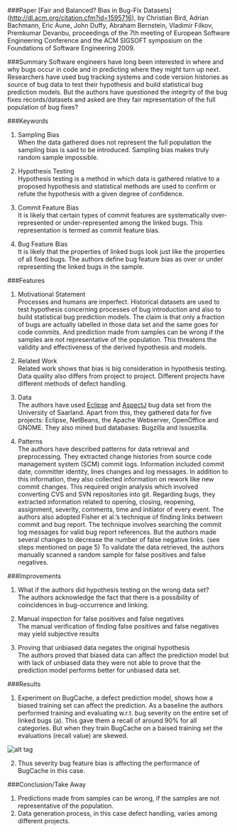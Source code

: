 ###Paper
[Fair and Balanced? Bias in Bug-Fix Datasets] (http://dl.acm.org/citation.cfm?id=1595716), by Christian Bird, Adrian Bachmann, Eric Aune, John Duffy, Abraham Bernstein, Vladimir Filkov, Premkumar Devanbu, proceedings of the 7th meeting of European Software Engineering Conference and the ACM SIGSOFT symposium on the Foundations of Software Engineering 2009.

###Summary
Software engineers have long been interested in where and why bugs occur in code and in predicting where they might turn up next. Researchers have used bug tracking systems and code version histories as source of bug data to test their hypothesis and build statistical bug prediction models. But the authors have questioned the integrity of the bug fixes records/datasets and asked are they fair representation of the full population of bug fixes?
 
###Keywords

1.	Sampling Bias  
When the data gathered does not represent the full population the sampling bias is said to be introduced. Sampling bias makes truly random sample impossible.

2.	Hypothesis Testing  
Hypothesis testing is a method in which data is gathered relative to a proposed hypothesis and statistical methods are used to confirm or refute the hypothesis with a given degree of confidence.

3.	Commit Feature Bias  
It is likely that certain types of commit features are systematically over-represented or under-represented among the linked bugs. This representation is termed as commit feature bias.

4.	Bug Feature Bias  
It is likely that the properties of linked bugs look just like the properties of all fixed bugs. The authors define bug feature bias as over or under representing the linked bugs in the sample.


###Features

1.	Motivational Statement  
Processes and humans are imperfect. Historical datasets are used to test hypothesis concerning processes of bug introduction and also to build statistical bug prediction models. The claim is that only a fraction of bugs are actually labelled in those data set and the same goes for code commits. And prediction made from samples can be wrong if the samples are not representative of the population. This threatens the validity and effectiveness of the derived hypothesis and models.

2.	Related Work  
Related work shows that bias is big consideration in hypothesis testing. Data quality also differs from project to project. Different projects have different methods of defect handling. 

3.	Data  
The authors have used [Eclipse](http://www.st.cs.uni-saarland.de/softevo/bug-data/eclipse) and [AspectJ](http://www.st.cs.uni-saarland.de/ibugs) bug data set from the University of Saarland. Apart from this, they gathered data for five projects: Eclipse, NetBeans, the Apache Webserver, OpenOffice and GNOME. They also mined bud databases: Bugzilla and Issuezilla.

4.	Patterns  
The authors have described patterns for data retrieval and preprocessing. They extracted change histories from source code management system (SCM) commit logs. Information included commit date, committer identity, lines changes and log messages. In addition to this information, they also collected information on rework like new commit changes. This required origin analysis which involved converting CVS and SVN repositories into git. Regarding bugs, they extracted information related to opening, closing, reopening, assignment, severity, comments, time and initiator of every event.
The authors also adopted Fisher et al.’s technique of finding links between commit and bug report. The technique involves searching the commit log messages for valid bug report references. But the authors made several changes to decrease the number of false negative links. (see steps mentioned on page 5)
To validate the data retrieved, the authors manually scanned a random sample for false positives and false negatives.

###Improvements

1.	What if the authors did hypothesis testing on the wrong data set?  
The authors acknowledge the fact that there is a possibility of coincidences in bug-occurrence and linking.

2.	Manual inspection for false positives and false negatives  
The manual verification of finding false positives and false negatives may yield subjective results

3.	Proving that unbiased data negates the original hypothesis  
The authors proved that biased data can affect the prediction model but with lack of unbiased data they were not able to prove that the prediction model performs better for unbiased data set.

###Results

1. Experiment on BugCache, a defect prediction model, shows how a biased training set can affect the prediction. As a baseline the authors performed training and evaluating w.r.t. bug severity on the entire set of linked bugs (a). This gave them a recall of around 90% for all categories. But when they train BugCache on a baised training set the evaluations (recall value) are skewed.

![alt tag](https://github.com/NeilBINGOHIT/fss16gNS/blob/shrenuj/read/4/Figure%201.jpg)

2. Thus severity bug feature bias is affecting the performance of BugCache in this case.

###Conclusion/Take Away

1. Predictions made from samples can be wrong, if the samples are not representative of the population. 
2. Data generation process, in this case defect handling, varies among different projects.



